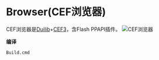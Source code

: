 # Browser(CEF浏览器)
  CEF浏览器是[Duilib](https://github.com/sanwer/DuiLib)+[CEF3](https://github.com/sanwer/libcef)，含Flash PPAPI插件。
  ![CEF浏览器](https://github.com/sanwer/Browser/blob/master/Demo.png)

**编译**
```sh
Build.cmd
```
